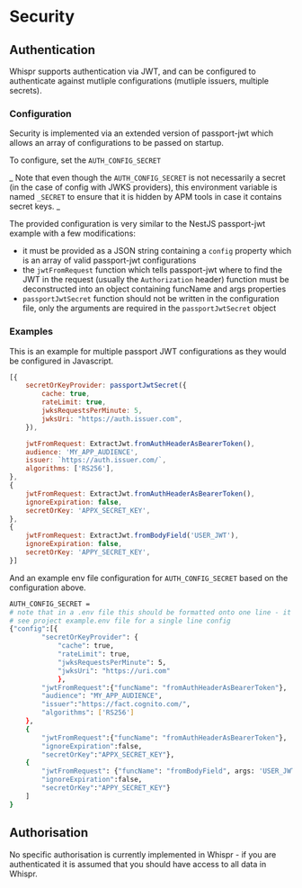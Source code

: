 # Security

## Authentication

Whispr supports authentication via JWT, and can be configured to authenticate against mutliple configurations (mutliple issuers, multiple secrets).

### Configuration

Security is implemented via an extended version of passport-jwt which allows an array of configurations to be passed on startup.

To configure, set the `AUTH_CONFIG_SECRET`

_ Note that even though the `AUTH_CONFIG_SECRET` is not necessarily a secret (in the case of config with JWKS providers), this environment variable is named `_SECRET` to ensure that it is hidden by APM tools in case it contains secret keys. _

The provided configuration is very similar to the NestJS passport-jwt example with a few modifications:
- it must be provided as a JSON string containing a `config` property which is an array of valid passport-jwt configurations
- the `jwtFromRequest` function which tells passport-jwt where to find the JWT in the request (usually the `Authorization` header) function must be deconstructed into an object containing funcName and args properties
- `passportJwtSecret` function should not be written in the configuration file, only the arguments are required in the `passportJwtSecret` object

### Examples

This is an example for multiple passport JWT configurations as they would be configured in Javascript.

```js
[{
    secretOrKeyProvider: passportJwtSecret({
        cache: true,
        rateLimit: true,
        jwksRequestsPerMinute: 5,
        jwksUri: "https://auth.issuer.com",
    }),

    jwtFromRequest: ExtractJwt.fromAuthHeaderAsBearerToken(),
    audience: 'MY_APP_AUDIENCE',
    issuer: `https://auth.issuer.com/`,
    algorithms: ['RS256'],
},
{
    jwtFromRequest: ExtractJwt.fromAuthHeaderAsBearerToken(),
    ignoreExpiration: false,
    secretOrKey: 'APPX_SECRET_KEY',
},
{
    jwtFromRequest: ExtractJwt.fromBodyField('USER_JWT'),
    ignoreExpiration: false,
    secretOrKey: 'APPY_SECRET_KEY',
}]
```

And an example env file configuration for `AUTH_CONFIG_SECRET` based on the configuration above.

```bash
AUTH_CONFIG_SECRET = 
# note that in a .env file this should be formatted onto one line - it is shown multiline here for easier readability
# see project example.env file for a single line config
{"config":[{
        "secretOrKeyProvider": {
            "cache": true,
            "rateLimit": true,
            "jwksRequestsPerMinute": 5,
            "jwksUri": "https://uri.com"
            },
        "jwtFromRequest":{"funcName": "fromAuthHeaderAsBearerToken"},
        "audience": "MY_APP_AUDIENCE",
        "issuer":"https://fact.cognito.com/",
        "algorithms": ['RS256']
    },
    {
        "jwtFromRequest":{"funcName": "fromAuthHeaderAsBearerToken"},
        "ignoreExpiration":false,
        "secretOrKey":"APPX_SECRET_KEY"},
    {
        "jwtFromRequest": {"funcName": "fromBodyField", args: 'USER_JWT'},
        "ignoreExpiration":false,
        "secretOrKey":"APPY_SECRET_KEY"}
    ]
}
```

## Authorisation

No specific authorisation is currently implemented in Whispr - if you are authenticated it is assumed that you should have access to all data in Whispr.